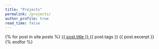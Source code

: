 ```yaml
---
title: "Projects"
permalink: /projects/
author_profile: true
read_time: false
---
```


{% for post in site.posts %}
  <a href="{{ post.url }}">
  {{ post.title }} </a>
  {{ post.tags }}
  {{ post.excerpt }}
{% endfor %}
